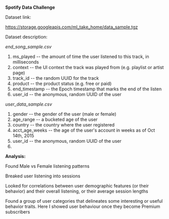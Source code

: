 **Spotify Data Challenge**

Dataset link:

https://storage.googleapis.com/ml_take_home/data_sample.tgz

Dataset description:

*end_song_sample.csv*

1. ms_played -- the amount of time the user listened to this track, in milliseconds
2. context -- the UI context the track was played from (e.g. playlist or artist page)
3. track_id -- the random UUID for the track
4. product -- the product status (e.g. free or paid)
5. end_timestamp -- the Epoch timestamp that marks the end of the listen
6. user_id -- the anonymous, random UUID of the user

*user_data_sample.csv*

1. gender -- the gender of the user (male or female)
2. age_range -- a bucketed age of the user
3. country -- the country where the user registered
4. acct_age_weeks -- the age of the user's account in weeks as of Oct 14th, 2015
5. user_id -- the anonymous, random UUID of the user
6. 

**Analysis:**

Found Male vs Female listening patterns

Breaked user listening into sessions

Looked for correlations between user demographic features (or their behavior) and their overall listening, or their average session lengths

Found a group of user categories that delineates some interesting or useful behavior traits. Here I showed user behaviour once they become Premium subscribers

